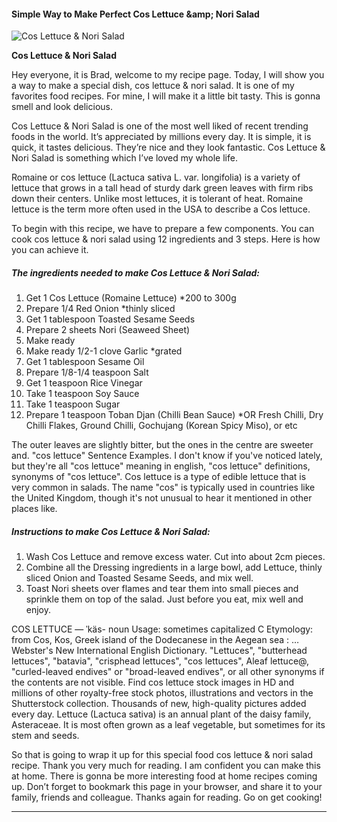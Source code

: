             

#### Simple Way to Make Perfect Cos Lettuce &amp;amp; Nori Salad

![Cos Lettuce &amp; Nori Salad](https://img-global.cpcdn.com/recipes/486dc2243dc9475b/751x532cq70/cos-lettuce-nori-salad-recipe-main-photo.jpg)

**Cos Lettuce &amp; Nori Salad**

Hey everyone, it is Brad, welcome to my recipe page. Today, I will show you a way to make a special dish, cos lettuce & nori salad. It is one of my favorites food recipes. For mine, I will make it a little bit tasty. This is gonna smell and look delicious.

Cos Lettuce & Nori Salad is one of the most well liked of recent trending foods in the world. It’s appreciated by millions every day. It is simple, it is quick, it tastes delicious. They’re nice and they look fantastic. Cos Lettuce & Nori Salad is something which I’ve loved my whole life.

Romaine or cos lettuce (Lactuca sativa L. var. longifolia) is a variety of lettuce that grows in a tall head of sturdy dark green leaves with firm ribs down their centers. Unlike most lettuces, it is tolerant of heat. Romaine lettuce is the term more often used in the USA to describe a Cos lettuce.

To begin with this recipe, we have to prepare a few components. You can cook cos lettuce & nori salad using 12 ingredients and 3 steps. Here is how you can achieve it.

##### The ingredients needed to make Cos Lettuce & Nori Salad:

1.  Get 1 Cos Lettuce (Romaine Lettuce) \*200 to 300g
2.  Prepare 1/4 Red Onion \*thinly sliced
3.  Get 1 tablespoon Toasted Sesame Seeds
4.  Prepare 2 sheets Nori (Seaweed Sheet)
5.  Make ready <Dressing>
6.  Make ready 1/2-1 clove Garlic \*grated
7.  Get 1 tablespoon Sesame Oil
8.  Prepare 1/8-1/4 teaspoon Salt
9.  Get 1 teaspoon Rice Vinegar
10.  Take 1 teaspoon Soy Sauce
11.  Take 1 teaspoon Sugar
12.  Prepare 1 teaspoon Toban Djan (Chilli Bean Sauce) \*OR Fresh Chilli, Dry Chilli Flakes, Ground Chilli, Gochujang (Korean Spicy Miso), or etc

The outer leaves are slightly bitter, but the ones in the centre are sweeter and. "cos lettuce" Sentence Examples. I don't know if you've noticed lately, but they're all "cos lettuce" meaning in english, "cos lettuce" definitions, synonyms of "cos lettuce". Cos lettuce is a type of edible lettuce that is very common in salads. The name "cos" is typically used in countries like the United Kingdom, though it's not unusual to hear it mentioned in other places like.

##### Instructions to make Cos Lettuce & Nori Salad:

1.  Wash Cos Lettuce and remove excess water. Cut into about 2cm pieces.
2.  Combine all the Dressing ingredients in a large bowl, add Lettuce, thinly sliced Onion and Toasted Sesame Seeds, and mix well.
3.  Toast Nori sheets over flames and tear them into small pieces and sprinkle them on top of the salad. Just before you eat, mix well and enjoy.

COS LETTUCE — ˈkäs- noun Usage: sometimes capitalized C Etymology: from Cos, Kos, Greek island of the Dodecanese in the Aegean sea : … Webster's New International English Dictionary. "Lettuces", "butterhead lettuces", "batavia", "crisphead lettuces", "cos lettuces", Aleaf lettuce@, "curled-leaved endives" or "broad-leaved endives", or all other synonyms if the contents are not visible. Find cos lettuce stock images in HD and millions of other royalty-free stock photos, illustrations and vectors in the Shutterstock collection. Thousands of new, high-quality pictures added every day. Lettuce (Lactuca sativa) is an annual plant of the daisy family, Asteraceae. It is most often grown as a leaf vegetable, but sometimes for its stem and seeds.

So that is going to wrap it up for this special food cos lettuce & nori salad recipe. Thank you very much for reading. I am confident you can make this at home. There is gonna be more interesting food at home recipes coming up. Don’t forget to bookmark this page in your browser, and share it to your family, friends and colleague. Thanks again for reading. Go on get cooking!

* * *